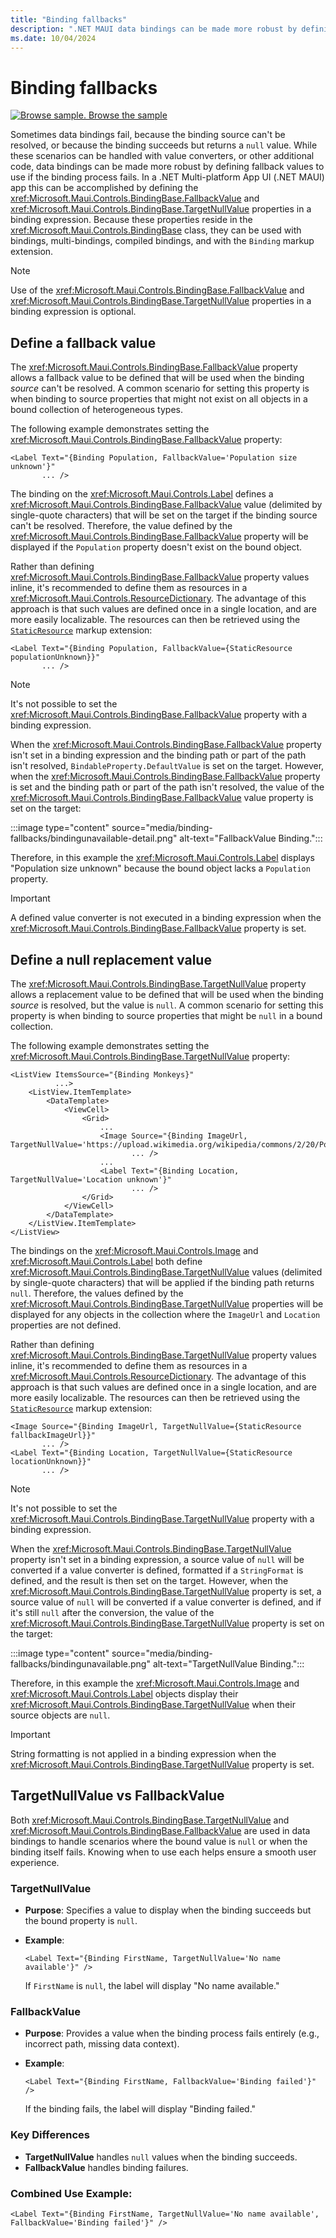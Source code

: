 ```yaml
---
title: "Binding fallbacks"
description: ".NET MAUI data bindings can be made more robust by defining fallback values that will be used if binding fails."
ms.date: 10/04/2024
---
```


# Binding fallbacks

[![Browse sample.](~/media/code-sample.png) Browse the sample](/samples/dotnet/maui-samples/fundamentals-databinding)

Sometimes data bindings fail, because the binding source can't be resolved, or because the binding succeeds but returns a `null` value. While these scenarios can be handled with value converters, or other additional code, data bindings can be made more robust by defining fallback values to use if the binding process fails. In a .NET Multi-platform App UI (.NET MAUI) app this can be accomplished by defining the <xref:Microsoft.Maui.Controls.BindingBase.FallbackValue> and <xref:Microsoft.Maui.Controls.BindingBase.TargetNullValue> properties in a binding expression. Because these properties reside in the <xref:Microsoft.Maui.Controls.BindingBase> class, they can be used with bindings, multi-bindings, compiled bindings, and with the `Binding` markup extension.

> [!NOTE]
> Use of the <xref:Microsoft.Maui.Controls.BindingBase.FallbackValue> and <xref:Microsoft.Maui.Controls.BindingBase.TargetNullValue> properties in a binding expression is optional.

## Define a fallback value

The <xref:Microsoft.Maui.Controls.BindingBase.FallbackValue> property allows a fallback value to be defined that will be used when the binding *source* can't be resolved. A common scenario for setting this property is when binding to source properties that might not exist on all objects in a bound collection of heterogeneous types.

The following example demonstrates setting the <xref:Microsoft.Maui.Controls.BindingBase.FallbackValue> property:

```xaml
<Label Text="{Binding Population, FallbackValue='Population size unknown'}"
       ... />   
```

The binding on the <xref:Microsoft.Maui.Controls.Label> defines a <xref:Microsoft.Maui.Controls.BindingBase.FallbackValue> value (delimited by single-quote characters) that will be set on the target if the binding source can't be resolved. Therefore, the value defined by the <xref:Microsoft.Maui.Controls.BindingBase.FallbackValue> property will be displayed if the `Population` property doesn't exist on the bound object.

Rather than defining <xref:Microsoft.Maui.Controls.BindingBase.FallbackValue> property values inline, it's recommended to define them as resources in a <xref:Microsoft.Maui.Controls.ResourceDictionary>. The advantage of this approach is that such values are defined once in a single location, and are more easily localizable. The resources can then be retrieved using the [`StaticResource`](xref:Microsoft.Maui.Controls.Xaml.StaticResourceExtension) markup extension:

```xaml
<Label Text="{Binding Population, FallbackValue={StaticResource populationUnknown}}"
       ... />  
```

> [!NOTE]
> It's not possible to set the <xref:Microsoft.Maui.Controls.BindingBase.FallbackValue> property with a binding expression.

When the <xref:Microsoft.Maui.Controls.BindingBase.FallbackValue> property isn't set in a binding expression and the binding path or part of the path isn't resolved, `BindableProperty.DefaultValue` is set on the target. However, when the <xref:Microsoft.Maui.Controls.BindingBase.FallbackValue> property is set and the binding path or part of the path isn't resolved, the value of the <xref:Microsoft.Maui.Controls.BindingBase.FallbackValue> value property is set on the target:

:::image type="content" source="media/binding-fallbacks/bindingunavailable-detail.png" alt-text="FallbackValue Binding.":::

Therefore, in this example the <xref:Microsoft.Maui.Controls.Label> displays "Population size unknown" because the bound object lacks a `Population` property.

> [!IMPORTANT]
> A defined value converter is not executed in a binding expression when the <xref:Microsoft.Maui.Controls.BindingBase.FallbackValue> property is set.

## Define a null replacement value

The <xref:Microsoft.Maui.Controls.BindingBase.TargetNullValue> property allows a replacement value to be defined that will be used when the binding *source* is resolved, but the value is `null`. A common scenario for setting this property is when binding to source properties that might be `null` in a bound collection.

The following example demonstrates setting the <xref:Microsoft.Maui.Controls.BindingBase.TargetNullValue> property:

```xaml
<ListView ItemsSource="{Binding Monkeys}"
          ...>
    <ListView.ItemTemplate>
        <DataTemplate>
            <ViewCell>
                <Grid>
                    ...
                    <Image Source="{Binding ImageUrl, TargetNullValue='https://upload.wikimedia.org/wikipedia/commons/2/20/Point_d_interrogation.jpg'}"
                           ... />
                    ...
                    <Label Text="{Binding Location, TargetNullValue='Location unknown'}"
                           ... />
                </Grid>
            </ViewCell>
        </DataTemplate>
    </ListView.ItemTemplate>
</ListView>
```

The bindings on the <xref:Microsoft.Maui.Controls.Image> and <xref:Microsoft.Maui.Controls.Label> both define <xref:Microsoft.Maui.Controls.BindingBase.TargetNullValue> values (delimited by single-quote characters) that will be applied if the binding path returns `null`. Therefore, the values defined by the <xref:Microsoft.Maui.Controls.BindingBase.TargetNullValue> properties will be displayed for any objects in the collection where the `ImageUrl` and `Location` properties are not defined.

Rather than defining <xref:Microsoft.Maui.Controls.BindingBase.TargetNullValue> property values inline, it's recommended to define them as resources in a <xref:Microsoft.Maui.Controls.ResourceDictionary>. The advantage of this approach is that such values are defined once in a single location, and are more easily localizable. The resources can then be retrieved using the [`StaticResource`](xref:Microsoft.Maui.Controls.Xaml.StaticResourceExtension) markup extension:

```xaml
<Image Source="{Binding ImageUrl, TargetNullValue={StaticResource fallbackImageUrl}}"
       ... />
<Label Text="{Binding Location, TargetNullValue={StaticResource locationUnknown}}"
       ... />
```

> [!NOTE]
> It's not possible to set the <xref:Microsoft.Maui.Controls.BindingBase.TargetNullValue> property with a binding expression.

When the <xref:Microsoft.Maui.Controls.BindingBase.TargetNullValue> property isn't set in a binding expression, a source value of `null` will be converted if a value converter is defined, formatted if a `StringFormat` is defined, and the result is then set on the target. However, when the <xref:Microsoft.Maui.Controls.BindingBase.TargetNullValue> property is set, a source value of `null` will be converted if a value converter is defined, and if it's still `null` after the conversion, the value of the <xref:Microsoft.Maui.Controls.BindingBase.TargetNullValue> property is set on the target:

:::image type="content" source="media/binding-fallbacks/bindingunavailable.png" alt-text="TargetNullValue Binding.":::

Therefore, in this example the <xref:Microsoft.Maui.Controls.Image> and <xref:Microsoft.Maui.Controls.Label> objects display their <xref:Microsoft.Maui.Controls.BindingBase.TargetNullValue> when their source objects are `null`.

> [!IMPORTANT]
> String formatting is not applied in a binding expression when the <xref:Microsoft.Maui.Controls.BindingBase.TargetNullValue> property is set.

## TargetNullValue vs FallbackValue

Both <xref:Microsoft.Maui.Controls.BindingBase.TargetNullValue> and <xref:Microsoft.Maui.Controls.BindingBase.FallbackValue> are used in data bindings to handle scenarios where the bound value is `null` or when the binding itself fails. Knowing when to use each helps ensure a smooth user experience.

### TargetNullValue

- **Purpose**: Specifies a value to display when the binding succeeds but the bound property is `null`.
- **Example**:

   ```xaml
   <Label Text="{Binding FirstName, TargetNullValue='No name available'}" />
   ```

   If `FirstName` is `null`, the label will display "No name available."

### FallbackValue

- **Purpose**: Provides a value when the binding process fails entirely (e.g., incorrect path, missing data context).
- **Example**:

   ```xaml
   <Label Text="{Binding FirstName, FallbackValue='Binding failed'}" />
   ```

   If the binding fails, the label will display "Binding failed."

### Key Differences

- **TargetNullValue** handles `null` values when the binding succeeds.
- **FallbackValue** handles binding failures.

### Combined Use Example:

```xaml
<Label Text="{Binding FirstName, TargetNullValue='No name available', FallbackValue='Binding failed'}" />
```
